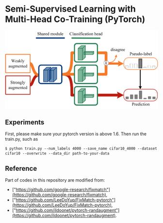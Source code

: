 # Semi-Supervised Learning with Multi-Head Co-Training (PyTorch)

<img src="src/diagram.png">


## Experiments

First, please make sure your pytorch version is above 1.6.
Then run the train.py, such as

```
$ python train.py --num_labels 4000 --save_name cifar10_4000 --dataset cifar10 --overwrite --data_dir path-to-your-data
```
## Reference
Part of codes in this repository are modified from:
* ["https://github.com/google-research/fixmatch"](https://github.com/google-research/fixmatch),
* ["https://github.com/LeeDoYup/FixMatch-pytorch"](https://github.com/LeeDoYup/FixMatch-pytorch),
* ["https://github.com/ildoonet/pytorch-randaugment"](https://github.com/ildoonet/pytorch-randaugment).
